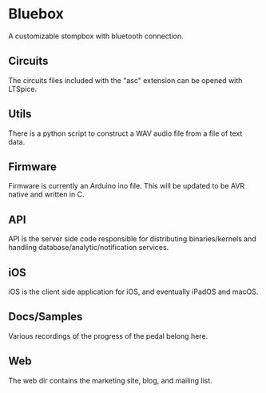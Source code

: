 # Bluebox
A customizable stompbox with bluetooth connection.

## Circuits
The circuits files included with the "asc" extension can be opened with LTSpice.

## Utils
There is a python script to construct a WAV audio file from a file of text data.

## Firmware
Firmware is currently an Arduino ino file. This will be updated to be AVR native and written in C.

## API
API is the server side code responsible for distributing binaries/kernels and handling database/analytic/notification services.

## iOS
iOS is the client side application for iOS, and eventually iPadOS and macOS.

## Docs/Samples
Various recordings of the progress of the pedal belong here.

## Web
The web dir contains the marketing site, blog, and mailing list.

